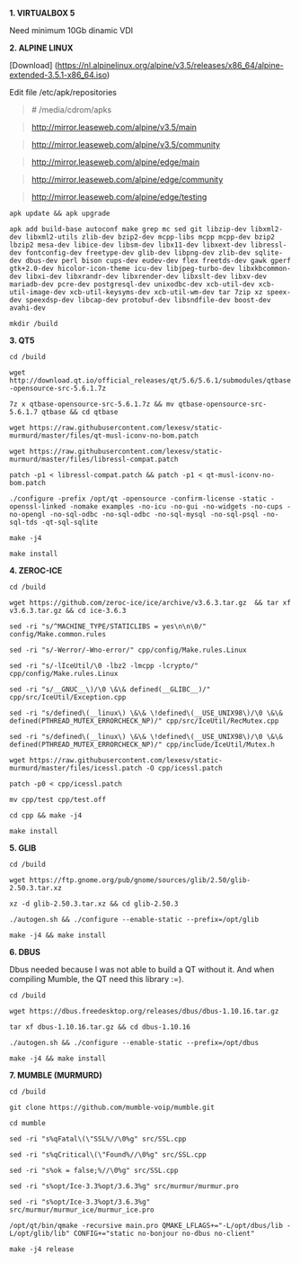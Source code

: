 **1. VIRTUALBOX 5**

Need minimum 10Gb dinamic VDI

**2. ALPINE LINUX**

[Download] (https://nl.alpinelinux.org/alpine/v3.5/releases/x86_64/alpine-extended-3.5.1-x86_64.iso)

Edit file /etc/apk/repositories

> \# /media/cdrom/apks

> http://mirror.leaseweb.com/alpine/v3.5/main

> http://mirror.leaseweb.com/alpine/v3.5/community

> http://mirror.leaseweb.com/alpine/edge/main

> http://mirror.leaseweb.com/alpine/edge/community

> http://mirror.leaseweb.com/alpine/edge/testing

`apk update && apk upgrade`

`apk add build-base autoconf make grep mc sed git libzip-dev libxml2-dev libxml2-utils zlib-dev bzip2-dev mcpp-libs mcpp mcpp-dev bzip2 lbzip2 mesa-dev libice-dev libsm-dev libx11-dev libxext-dev libressl-dev fontconfig-dev freetype-dev glib-dev libpng-dev zlib-dev sqlite-dev dbus-dev perl bison cups-dev eudev-dev flex freetds-dev gawk gperf gtk+2.0-dev hicolor-icon-theme icu-dev libjpeg-turbo-dev libxkbcommon-dev libxi-dev libxrandr-dev libxrender-dev libxslt-dev libxv-dev mariadb-dev pcre-dev postgresql-dev unixodbc-dev xcb-util-dev xcb-util-image-dev xcb-util-keysyms-dev xcb-util-wm-dev tar 7zip xz speex-dev speexdsp-dev libcap-dev protobuf-dev libsndfile-dev boost-dev avahi-dev`

`mkdir /build`

**3. QT5**

`cd /build`

`wget http://download.qt.io/official_releases/qt/5.6/5.6.1/submodules/qtbase-opensource-src-5.6.1.7z`

`7z x qtbase-opensource-src-5.6.1.7z && mv qtbase-opensource-src-5.6.1.7 qtbase && cd qtbase`

`wget https://raw.githubusercontent.com/lexesv/static-murmurd/master/files/qt-musl-iconv-no-bom.patch`

`wget https://raw.githubusercontent.com/lexesv/static-murmurd/master/files/libressl-compat.patch`

`patch -p1 < libressl-compat.patch && patch -p1 < qt-musl-iconv-no-bom.patch`

`./configure -prefix /opt/qt -opensource -confirm-license -static -openssl-linked -nomake examples -no-icu -no-gui -no-widgets -no-cups -no-opengl -no-sql-odbc -no-sql-odbc -no-sql-mysql -no-sql-psql -no-sql-tds -qt-sql-sqlite`

`make -j4`

`make install`


**4. ZEROC-ICE**

`cd /build`

`wget https://github.com/zeroc-ice/ice/archive/v3.6.3.tar.gz  && tar xf v3.6.3.tar.gz && cd ice-3.6.3`

`sed -ri "s/^MACHINE_TYPE/STATICLIBS = yes\n\n\0/" config/Make.common.rules`

`sed -ri "s/-Werror/-Wno-error/" cpp/config/Make.rules.Linux`

`sed -ri "s/-lIceUtil/\0 -lbz2 -lmcpp -lcrypto/" cpp/config/Make.rules.Linux`

`sed -ri "s/__GNUC__\)/\0 \&\& defined(__GLIBC__)/" cpp/src/IceUtil/Exception.cpp`

`sed -ri "s/defined\(__linux\) \&\& \!defined\(__USE_UNIX98\)/\0 \&\& defined(PTHREAD_MUTEX_ERRORCHECK_NP)/" cpp/src/IceUtil/RecMutex.cpp`

`sed -ri "s/defined\(__linux\) \&\& \!defined\(__USE_UNIX98\)/\0 \&\& defined(PTHREAD_MUTEX_ERRORCHECK_NP)/" cpp/include/IceUtil/Mutex.h`

`wget https://raw.githubusercontent.com/lexesv/static-murmurd/master/files/icessl.patch -O cpp/icessl.patch`

`patch -p0 < cpp/icessl.patch`

`mv cpp/test cpp/test.off`

`cd cpp && make -j4`

`make install`

**5. GLIB**

`cd /build`

`wget https://ftp.gnome.org/pub/gnome/sources/glib/2.50/glib-2.50.3.tar.xz`

`xz -d glib-2.50.3.tar.xz && cd glib-2.50.3`

`./autogen.sh && ./configure --enable-static --prefix=/opt/glib`

`make -j4 && make install`

**6. DBUS**

Dbus needed because I was not able to build a QT without it.
And when compiling Mumble, the QT need this library :=).

`cd /build`

`wget https://dbus.freedesktop.org/releases/dbus/dbus-1.10.16.tar.gz`

`tar xf dbus-1.10.16.tar.gz && cd dbus-1.10.16`

`./autogen.sh && ./configure --enable-static --prefix=/opt/dbus`

`make -j4 && make install`


**7. MUMBLE (MURMURD)**

`cd /build`

`git clone https://github.com/mumble-voip/mumble.git`

`cd mumble`

`sed -ri "s%qFatal\(\"SSL%//\0%g" src/SSL.cpp`

`sed -ri "s%qCritical\(\"Found%//\0%g" src/SSL.cpp`

`sed -ri "s%ok = false;%//\0%g" src/SSL.cpp`

`sed -ri "s%opt/Ice-3.3%opt/3.6.3%g" src/murmur/murmur.pro`

`sed -ri "s%opt/Ice-3.3%opt/3.6.3%g" src/murmur/murmur_ice/murmur_ice.pro`

`/opt/qt/bin/qmake -recursive main.pro QMAKE_LFLAGS+="-L/opt/dbus/lib -L/opt/glib/lib" CONFIG+="static no-bonjour no-dbus no-client"`

`make -j4 release`
